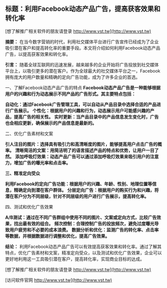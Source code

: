 ## **标题：利用Facebook动态产品广告，提高获客效果和转化率**

[想了解推广相关软件的朋友请登录 http://www.vst.tw](http://www.vst.tw)

**摘要：**
在当今数字营销的时代，利用社交媒体平台进行广告宣传已经成为了企业吸引潜在客户和提高转化率的重要手段。本文将介绍如何利用Facebook动态产品广告，以提高获客效果和转化率。

**引言：**
随着全球互联网的迅速发展，越来越多的企业开始将广告投放到社交媒体平台上，以吸引更多的潜在客户。作为全球最大的社交媒体平台之一，Facebook拥有庞大的用户数量和精确的定向广告功能，成为了许多企业的首选。

一、了解Facebook动态产品广告的特点
**Facebook动态产品广告是一种能够根据用户的兴趣和行为动态展示不同产品的广告形式。其主要特点包括：**

**自动化：通过Facebook广告管理工具，可以自动从产品目录中选择合适的产品进行广告展示。**
**个性化：根据用户的兴趣和行为，动态展示用户可能感兴趣的产品，提高广告的相关性。**
**实时更新：当产品目录中的产品信息发生变化时，广告也会相应更新，确保展示的产品信息是最新的。**

二、优化广告素材和文案

**引人注目的图片：选择具有吸引力和高清晰度的图片，能够提高用户点击广告的概率。**
**清晰简洁的文案：用简洁明了的语言描述产品的特点和优势，让用户一目了然。**
**添加呼吸灯效果：动态产品广告可以通过添加呼吸灯效果来吸引用户的注意力，增加广告的曝光率和点击率。**

**三、精准定向受众**

**利用Facebook的定向广告功能：根据用户的兴趣、年龄、性别、地理位置等信息，精确定向到潜在客户群体。**
**分层定向广告：根据用户的购买行为和兴趣，将潜在客户分为不同层级，针对不同层级的用户进行广告展示，提高转化率。**

四、测试和优化广告效果

**A/B测试：通过在不同广告群组中使用不同的图片、文案或定向方式，比较广告效果，找出最有效的组合。**
**频次控制：合理控制广告的投放频次，避免过度曝光导致用户疲劳和不必要的成本浪费。**
**数据分析和优化：监测广告的转化率、点击率等数据，并根据数据进行调整和优化，提高广告效果。**

**结论：**
利用Facebook动态产品广告可以有效提高获客效果和转化率。通过了解其特点，优化广告素材和文案，精准定向受众，以及测试和优化广告效果，企业可以更好地利用这一工具吸引潜在客户，提高转化率，实现商业目标的达成。

[想了解推广相关软件的朋友请登录 http://www.vst.tw](http://www.vst.tw)


[访问软件官网 http://www.vst.tw](http://www.vst.tw)
